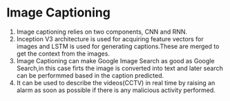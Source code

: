 # Image Captioning
1. Image captioning relies on two components, CNN and RNN.
2. Inception V3 architecture is used for acquiring feature vectors for images and LSTM is
used for generating captions.These are merged to get the context from the images.
3. Image Captioning can make Google Image Search as good as Google Search,in this case firts the image is converted into text and later search can be performmed based in the caption predicted. 
4. It can be used to describe the videos(CCTV) in real time by raising an alarm as soon as possible if there is any malicious activity performed.



